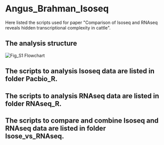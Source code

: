 # Angus_Brahman_Isoseq

Here listed the scripts used for paper "Comparison of Isoseq and RNAseq reveals hidden transcriptional complexity in cattle".

## The analysis structure
![Fig_S1 Flowchart](https://user-images.githubusercontent.com/25737808/196599241-727efe93-9409-446d-bfe9-4c96000fc001.png)

## The scripts to analysis Isoseq data are listed in folder Pacbio_R.

## The scripts to analysis RNAseq data are listed in folder RNAseq_R.


## The scripts to compare and combine Isoseq and RNAseq data are listed in folder Isose_vs_RNAseq.



